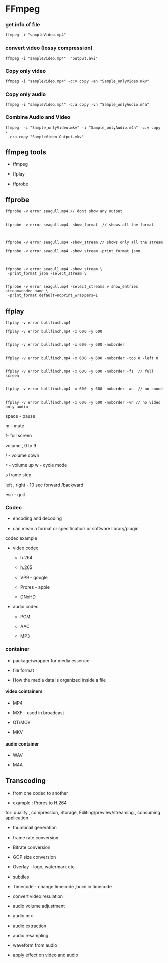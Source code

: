 # FFmpeg

### get info of file

```
ffmpeg -i "sampleVideo.mp4"
```

### convert video (lossy compression)

```
ffmpeg -i "sampleVideo.mp4"  "output.avi"
```

### Copy only video

```
ffmpeg -i "sampleVideo.mp4" -c:v copy -an "Sample_onlyVideo.mkv"
```

### Copy only audio

```
ffmpeg -i "sampleVideo.mp4" -c:a copy -vn "Sample_onlyAudio.m4a"
```

### Combine Audio and Video

```
ffmpeg  -i "Sample_onlyVideo.mkv" -i "Sample_onlyAudio.m4a" -c:v copy \
 -c:a copy "SampleVideo_Output.mkv"
```

## ffmpeg tools

- ffmpeg

- ffplay

- ffprobe

## ffprobe

```
ffprobe -v error seagull.mp4 // dont show any output


ffprobe -v error seagull.mp4 -show_format  // shows all the format



ffprobe -v error seagull.mp4 -show_stream // shows only all the stream

ffprobe -v error seagull.mp4 -show_stream -print_format json



ffprobe -v error seagull.mp4 -show_stream \
 -print_format json -select_stream v


ffprobe -v error seagull.mp4 -select_streams v show_entries stream=codec_name \
 -print_format default=noprint_wrappers=1
```

## ffplay

```
ffplay -v error bullfinch.mp4

ffplay -v error bullfinch.mp4 -x 600 -y 600


ffplay -v error bullfinch.mp4 -x 600 -y 600 -noborder


ffplay -v error bullfinch.mp4 -x 600 -y 600 -noborder -top 0 -left 0


ffplay -v error bullfinch.mp4 -x 600 -y 600 -noborder -fs  // full screen


ffplay -v error bullfinch.mp4 -x 600 -y 600 -noborder -an  // no sound


ffplay -v error bullfinch.mp4 -x 600 -y 600 -noborder -vn // no video only audio
```

space - pause 

m - mute 

f- full screen

volume , 0 to 9 

/  - volume down

`*`  - volume up
w - cycle mode

s  frame step

left , right   - 10 sec forward /backward

esc - quit

### Codec

- encoding and decoding 

- can mean a format or specification or software library/plugin

codec example 

- video codec 
  
  - h.264 
  
  - h.265
  
  - VP9 - google
  
  - Prores - apple
  
  - DNxHD 

- audio codec
  
  - PCM
  
  - AAC
  
  - MP3

### container

- package/wrapper for media essence

- file format 

- How the media data is organized inside a file

#### video cointainers

- MP4

- MXF   - used in broadcast 

- QT/MOV

- MKV 

#### audio container

- WAV 

- M4A

## Transcoding

- from one codec to another 

- example : Prores to H.264

for: quality , compression, Storage, Editing/preview/streaming , consuming application

- thumbnail generation

- frame rate conversion

- Bitrate conversion 

- GOP size conversion

- Overlay  - logo, watermark etc

- subtiles

- Timecode - change timecode ,burn in timecode 

- convert video resulation

- audio volume adjustment

- audio mix

- audio extraction

- audio resampling 

- waveform from audio

- apply effect on video and audio

